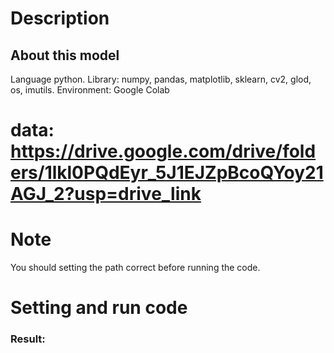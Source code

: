 
# Description

## About this model
Language python.
Library: numpy, pandas, matplotlib, sklearn, cv2, glod, os, imutils.
Environment: Google Colab
# data: https://drive.google.com/drive/folders/1lkl0PQdEyr_5J1EJZpBcoQYoy21AGJ_2?usp=drive_link
# Note 
You should setting the path correct before running the code.

# Setting and run code

### Result:
